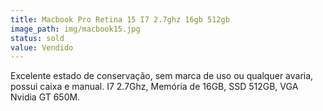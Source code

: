 ```yaml
---
title: Macbook Pro Retina 15 I7 2.7ghz 16gb 512gb
image_path: img/macbook15.jpg
status: sold
value: Vendido
---
```

Excelente estado de conservação, sem marca de uso ou qualquer avaria, possui caixa e manual. I7 2.7Ghz, Memória de 16GB, SSD 512GB, VGA Nvidia GT 650M.
